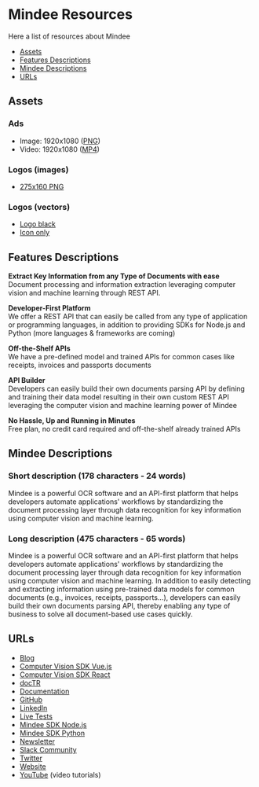 # Mindee Resources

Here a list of resources about Mindee

- [Assets](#assets)
- [Features Descriptions](#features-descriptions)
- [Mindee Descriptions](#mindee-descriptions)
- [URLs](#urls)

## Assets

### Ads

- Image: 1920x1080 ([PNG](mindee/ad-1920x1080.png))
- Video: 1920x1080 ([MP4](mindee/ad-1920x1080.mp4))

### Logos (images)

- [275x160 PNG](mindee/Logo-275x160.png)

### Logos (vectors)

- [Logo black](mindee/logo.svg)
- [Icon only](mindee/logo-icon.svg)

## Features Descriptions

**Extract Key Information from any Type of Documents with ease**  
Document processing and information extraction leveraging computer vision and machine learning through REST API.

**Developer-First Platform**  
We offer a REST API that can easily be called from any type of application or programming languages, in addition to providing SDKs for Node.js and Python (more languages & frameworks are coming)

**Off-the-Shelf APIs**  
We have a pre-defined model and trained APIs for common cases like receipts, invoices and passports documents

**API Builder**  
Developers can easily build their own documents parsing API by defining and training their data model resulting in their own custom REST API leveraging the computer vision and machine learning power of Mindee

**No Hassle, Up and Running in Minutes**  
Free plan, no credit card required and off-the-shelf already trained APIs

## Mindee Descriptions

### Short description (178 characters - 24 words)
Mindee is a powerful OCR software and an API-first platform that helps developers automate applications' workflows by standardizing the document processing layer through data recognition for key information using computer vision and machine learning.

### Long description (475 characters - 65 words)
Mindee is a powerful OCR software and an API-first platform that helps developers automate applications' workflows by standardizing the document processing layer through data recognition for key information using computer vision and machine learning. In addition to easily detecting and extracting information using pre-trained data models for common documents (e.g., invoices, receipts, passports...), developers can easily build their own documents parsing API, thereby enabling any type of business to solve all document-based use cases quickly.

## URLs

- [Blog](https://blog.mindee.com)
- [Computer Vision SDK Vue.js](https://github.com/mindee/vue-mindee-js)
- [Computer Vision SDK React](https://github.com/mindee/react-mindee-js)
- [docTR](https://github.com/mindee/doctr)
- [Documentation](https://developers.mindee.com/docs)
- [GitHub](https://github.com/mindee)
- [LinkedIn](https://www.linkedin.com/company/mindee/)
- [Live Tests](https://mindee.com/live-test)
- [Mindee SDK Node.js](https://github.com/mindee/mindee-api-nodejs)
- [Mindee SDK Python](https://github.com/mindee/mindee-api-python)
- [Newsletter](https://newsletter.mindee.com)
- [Slack Community](https://slack.mindee.com)
- [Twitter](https://twitter.com/mindeeAPI)
- [Website](https://mindee.com)
- [YouTube](https://www.youtube.com/channel/UCXcb0H4P81RqvvvFfWdszoA) (video tutorials)
